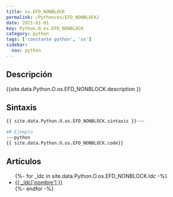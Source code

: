 ```yaml
---
title: os.EFD_NONBLOCK
permalink: /Python/os/EFD_NONBLOCK/
date: 2021-01-01
key: Python.O.os.EFD_NONBLOCK
category: python
tags: ['constante python', 'os']
sidebar: 
  nav: python
---
```


## Descripción
{{site.data.Python.O.os.EFD_NONBLOCK.description }}

## Sintaxis
~~~python
{{ site.data.Python.O.os.EFD_NONBLOCK.sintaxis }}~~~

## Ejemplo
~~~python
{{ site.data.Python.O.os.EFD_NONBLOCK.code}}
~~~

## Artículos
<ul>
{%- for _ldc in site.data.Python.O.os.EFD_NONBLOCK.ldc -%}
   <li>
       <a href="{{_ldc['url'] }}">{{ _ldc['nombre'] }}</a>
   </li>
{%- endfor -%}
</ul>
